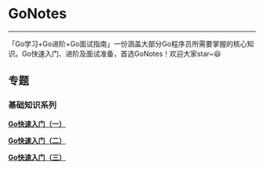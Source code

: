 # GoNotes

---

「Go学习+Go进阶+Go面试指南」一份涵盖大部分Go程序员所需要掌握的核心知识。Go快速入门、进阶及面试准备，首选GoNotes！欢迎大家star~:smiley:

## 专题

### 基础知识系列

[**Go快速入门（一）**](docs/golang/basic/golang-basic-knowledge01.md)

[**Go快速入门（二）**](docs/golang/basic/golang-basic-knowledge02.md)

[**Go快速入门（三）**](docs/golang/basic/golang-basic-knowledge03.md)
